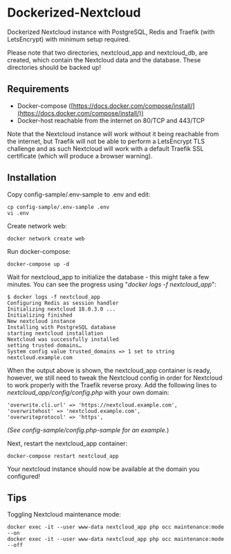 
# Dockerized-Nextcloud
Dockerized Nextcloud instance with PostgreSQL, Redis and Traefik (with LetsEncrypt) with minimum setup required. 

Please note that two directories, nextcloud_app and nextcloud_db, are created, which contain the Nextcloud data and the database. These directories should be backed up!

## Requirements

 - Docker-compose ([https://docs.docker.com/compose/install/](https://docs.docker.com/compose/install/))
 - Docker-host reachable from the internet on 80/TCP and 443/TCP

Note that the Nextcloud instance will work without it being reachable from the internet, but Traefik will not be able to perform a LetsEncrypt TLS challenge and as such Nextcloud will work with a default Traefik SSL certificate (which will produce a browser warning).

## Installation
Copy config-sample/.env-sample to .env and edit:

    cp config-sample/.env-sample .env
    vi .env

Create network web:

    docker network create web
    
Run docker-compose:

    docker-compose up -d

Wait for nextcloud_app to initialize the database - this might take a few minutes. You can see the progress using "*docker logs -f nextcloud_app*":

    $ docker logs -f nextcloud_app
    Configuring Redis as session handler
    Initializing nextcloud 18.0.3.0 ...
    Initializing finished
    New nextcloud instance
    Installing with PostgreSQL database
    starting nextcloud installation
    Nextcloud was successfully installed
    setting trusted domains…
    System config value trusted_domains => 1 set to string nextcloud.example.com

When the output above is shown, the nextcloud_app container is ready, however, we still need to tweak the Nextcloud config in order for Nextcloud to work properly with the Traefik reverse proxy. Add the following lines to *nextcloud_app/config/config.php* with your own domain:

    'overwrite.cli.url' => 'https://nextcloud.example.com',
    'overwritehost' => 'nextcloud.example.com',
    'overwriteprotocol' => 'https',
*(See config-sample/config.php-sample for an example.*)

Next, restart the nextcloud_app container:

    docker-compose restart nextcloud_app

Your nextcloud instance should now be available at the domain you configured!

## Tips
Toggling Nextcloud maintenance mode:

    docker exec -it --user www-data nextcloud_app php occ maintenance:mode --on
    docker exec -it --user www-data nextcloud_app php occ maintenance:mode --off

